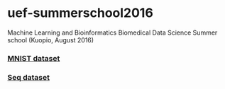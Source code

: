 # uef-summerschool2016
Machine Learning and Bioinformatics Biomedical Data Science Summer school  (Kuopio, August 2016)

### [MNIST dataset](https://s3.amazonaws.com/ai-datasets/mnist.h5)

### [Seq dataset](https://s3.amazonaws.com/ai-datasets/seq_data.mat)